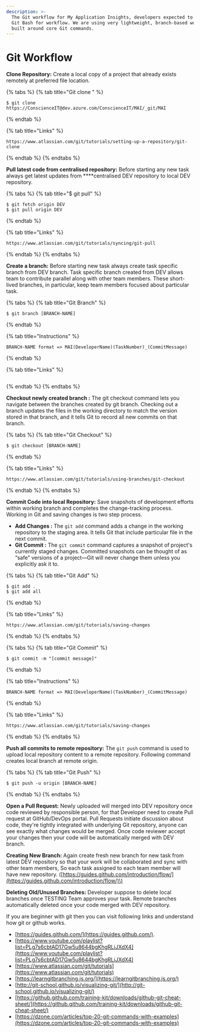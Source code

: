 ```yaml
---
description: >-
  The Git workflow for My Application Insights, developers expected to use only
  Git Bash for workflow. We are using very lightweight, branch-based workflow
  built around core Git commands.
---
```


# Git Workflow

**Clone Repository:** Create a local copy of a project that already exists remotely at preferred file location. 

{% tabs %}
{% tab title="Git clone " %}
```
$ git clone https://ConscienceIT@dev.azure.com/ConscienceIT/MAI/_git/MAI
```
{% endtab %}

{% tab title="Links" %}
```
https://www.atlassian.com/git/tutorials/setting-up-a-repository/git-clone

```
{% endtab %}
{% endtabs %}

**Pull latest code from centralised repository:** Before starting any new task always get latest updates from ****centralised DEV repository to local DEV repository. 

{% tabs %}
{% tab title="$ git pull" %}
```text
$ git fetch origin DEV
$ git pull origin DEV
```
{% endtab %}

{% tab title="Links" %}
```
https://www.atlassian.com/git/tutorials/syncing/git-pull
```
{% endtab %}
{% endtabs %}

**Create a branch:** Before starting new task always create task specific branch from DEV branch. Task specific branch created from DEV allows team to contribute parallel along with other team members. These short-lived branches, in particular, keep team members focused about particular task.

{% tabs %}
{% tab title="Git Branch" %}
```
$ git branch [BRANCH-NAME]
```
{% endtab %}

{% tab title="Instructions" %}
```
BRANCH-NAME format => MAI(DeveloperName)(TaskNumber)_(CommitMessage)
```
{% endtab %}

{% tab title="Links" %}
```

```
{% endtab %}
{% endtabs %}

**Checkout newly created branch :** The git checkout command lets you navigate between the branches created by git branch. Checking out a branch updates the files in the working directory to match the version stored in that branch, and it tells Git to record all new commits on that branch.

{% tabs %}
{% tab title="Git Checkout" %}
```
$ git checkout [BRANCH-NAME] 
```
{% endtab %}

{% tab title="Links" %}
```
https://www.atlassian.com/git/tutorials/using-branches/git-checkout
```
{% endtab %}
{% endtabs %}

**Commit Code into local Repository:** Save snapshots of development efforts within working branch and completes the change-tracking process. Working in Git and saving changes is two step process.

* **Add Changes :** The `git add` command adds a change in the working repository to the staging area. It tells Git that include particular file in the next commit.
* **Git Commit :** The `git commit` command captures a snapshot of project's currently staged changes. Committed snapshots can be thought of as “safe” versions of a project—Git will never change them unless you explicitly ask it to.

{% tabs %}
{% tab title="Git Add" %}
```
$ git add .
$ git add all
```
{% endtab %}

{% tab title="Links" %}
```
https://www.atlassian.com/git/tutorials/saving-changes
```
{% endtab %}
{% endtabs %}

{% tabs %}
{% tab title="Git Commit" %}
```
$ git commit -m "[commit message]"
```
{% endtab %}

{% tab title="Instructions" %}
```
BRANCH-NAME format => MAI(DeveloperName)(TaskNumber)_(CommitMessage)
```
{% endtab %}

{% tab title="Links" %}
```
https://www.atlassian.com/git/tutorials/saving-changes
```
{% endtab %}
{% endtabs %}

**Push all commits to remote repository:**  The `git push` command is used to upload local repository content to a remote repository. Following command creates local branch at remote origin.

{% tabs %}
{% tab title="Git Push" %}
```text
$ git push -u origin [BRANCH-NAME]
```
{% endtab %}
{% endtabs %}

**Open a Pull Request:** Newly uploaded will merged into DEV repository once code reviewed by responsible person, for that Developer need to create Pull request at GitHub/DevOps portal. Pull Requests initiate discussion about code, they're tightly integrated with underlying Git repository, anyone can see exactly what changes would be merged. Once code reviewer accept your changes then your code will be automatically merged with DEV branch.

**Creating New Branch:** Again create fresh new branch for new task from latest DEV repository so that your work will be collaborated and sync with other team members, So each task assigned to each team member will have new repository. \([https://guides.github.com/introduction/flow/](https://guides.github.com/introduction/flow/)\)

**Deleting Old/Unused Branches:** Developer suppose to delete local branches once TESTING Team approves your task. Remote branches automatically deleted once your code merged with DEV repository.









If you are beginner with git then you can visit following links and understand how git or github works.

* [https://guides.github.com/](https://guides.github.com/).
* [https://www.youtube.com/playlist?list=PLg7s6cbtAD17Gw5u8644bgKhgRLiJXdX4](https://www.youtube.com/playlist?list=PLg7s6cbtAD17Gw5u8644bgKhgRLiJXdX4)
* [https://www.atlassian.com/git/tutorials](https://www.atlassian.com/git/tutorials)
* [https://learngitbranching.js.org/](https://learngitbranching.js.org/)
* [http://git-school.github.io/visualizing-git/](http://git-school.github.io/visualizing-git/)
* [https://github.github.com/training-kit/downloads/github-git-cheat-sheet/](https://github.github.com/training-kit/downloads/github-git-cheat-sheet/)
* [https://dzone.com/articles/top-20-git-commands-with-examples](https://dzone.com/articles/top-20-git-commands-with-examples)

